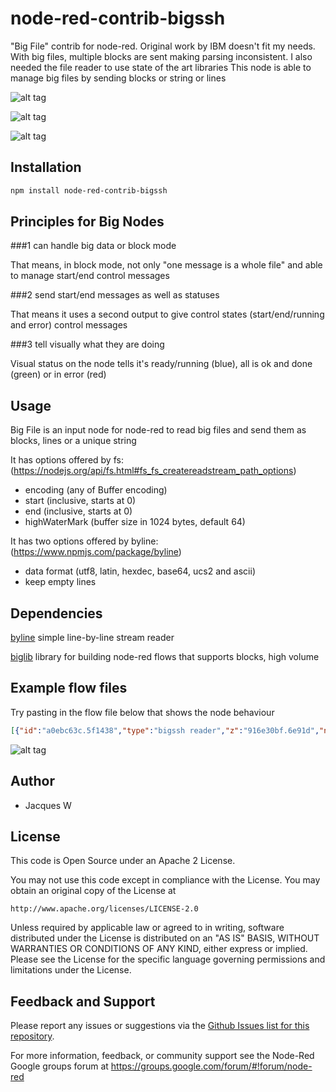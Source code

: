 # node-red-contrib-bigssh

"Big File" contrib for node-red. Original work by IBM doesn't fit my needs. With big files, multiple blocks are sent making parsing inconsistent. I also needed the file reader to use state of the art libraries
This node is able to manage big files by sending blocks or string  or lines

![alt tag](https://cloud.githubusercontent.com/assets/18165555/14589405/e3ae04e6-04e1-11e6-8591-5b8039a1e6b0.png)

![alt tag](https://cloud.githubusercontent.com/assets/18165555/14588392/dad963a6-04c8-11e6-8539-f9b4afc4cc32.png)

![alt tag](https://cloud.githubusercontent.com/assets/18165555/14588393/e0718708-04c8-11e6-888e-1489222be76e.png)

## Installation
```bash
npm install node-red-contrib-bigssh
```

## Principles for Big Nodes

###1 can handle big data or block mode

  That means, in block mode, not only "one message is a whole file" and able to manage start/end control messages

###2 send start/end messages as well as statuses

  That means it uses a second output to give control states (start/end/running and error) control messages

###3 tell visually what they are doing

  Visual status on the node tells it's ready/running (blue), all is ok and done (green) or in error (red)

## Usage

Big File is an input node for node-red to read big files and send them as blocks, lines or a unique string

It has options offered by fs: (https://nodejs.org/api/fs.html#fs_fs_createreadstream_path_options)

- encoding (any of Buffer encoding)
- start (inclusive, starts at 0)
- end (inclusive, starts at 0)
- highWaterMark (buffer size in 1024 bytes, default 64)

It has two options offered by byline: (https://www.npmjs.com/package/byline)

- data format (utf8, latin, hexdec, base64, ucs2 and ascii)
- keep empty lines

## Dependencies

[byline](https://www.npmjs.com/package/byline) simple line-by-line stream reader

[biglib](https://www.npmjs.com/package/node-red-biglib) library for building node-red flows that supports blocks, high volume

## Example flow files

Try pasting in the flow file below that shows the node behaviour 

  ```json
 [{"id":"a0ebc63c.5f1438","type":"bigssh reader","z":"916e30bf.6e91d","name":"output as blocks","filename":"","flow":"blocks","highWaterMark":"100","encoding":"utf8","format":"utf8","keepEmptyLines":false,"x":339.5,"y":294,"wires":[["b4138219.4bec8"],["b4138219.4bec8"]]},{"id":"848de4e6.7b7218","type":"inject","z":"916e30bf.6e91d","name":"GO","topic":"","payload":"temp.demo.bigssh","payloadType":"str","repeat":"","crontab":"","once":false,"x":152.5,"y":356,"wires":[["a0ebc63c.5f1438","de9664ed.216998","52975701.ad68a8"]]},{"id":"b0ccda.ff4f3328","type":"function","z":"916e30bf.6e91d","name":"random line generator","func":"function getRandomArbitrary(min, max) {\n  return Math.random() * (max - min) + min;\n}\n\nfor (n = 0; n < msg.payload; n++) {\n    var line = \"\";\n    for (i = 1; i < getRandomArbitrary(10,50); i++) {\n        line += String.fromCharCode(getRandomArbitrary('A'.charCodeAt(0), 'Z'.charCodeAt(0)))\n    }\n    msg_line = { payload: line }\n    \n    node.send(msg_line);\n}\n","outputs":"1","noerr":0,"x":387,"y":174,"wires":[["cbeb14da.3414e8"]]},{"id":"508ded1.faf7214","type":"inject","z":"916e30bf.6e91d","name":"10k lines generator","topic":"","payload":"10000","payloadType":"num","repeat":"","crontab":"","once":false,"x":188,"y":126,"wires":[["b0ccda.ff4f3328"]]},{"id":"cbeb14da.3414e8","type":"file","z":"916e30bf.6e91d","name":"","filename":"temp.demo.bigssh","appendNewline":true,"createDir":false,"overwriteFile":"false","x":589.5,"y":126,"wires":[]},{"id":"2f484802.d0b7b8","type":"debug","z":"916e30bf.6e91d","name":"got ... lines","active":true,"console":"false","complete":"payload","x":876.5,"y":422,"wires":[]},{"id":"52975701.ad68a8","type":"bigssh reader","z":"916e30bf.6e91d","name":"output as lines","filename":"","flow":"lines","encoding":"utf8","format":"utf8","keepEmptyLines":false,"x":327,"y":411,"wires":[["bf2ce649.40d318"],["bf2ce649.40d318"]]},{"id":"de9664ed.216998","type":"bigssh reader","z":"916e30bf.6e91d","name":"output as a buffer","filename":"","flow":"buffer","encoding":"utf8","format":"utf8","keepEmptyLines":false,"x":338,"y":354,"wires":[["a810695e.57ef98"],[]]},{"id":"bf2ce649.40d318","type":"function","z":"916e30bf.6e91d","name":"line counter","func":"if (msg.payload) {\n    global.lines++;\n}\nif (msg.control && msg.control.state == 'start') {\n    global.lines = 0;\n}\nif (msg.control && msg.control.state == 'end') {\n    node.send({ payload: \"Got \" + global.lines + \" lines\" })\n}\n","outputs":1,"noerr":0,"x":700.5,"y":422,"wires":[["2f484802.d0b7b8"]]},{"id":"6a24bcdf.95db44","type":"debug","z":"916e30bf.6e91d","name":"got a string","active":true,"console":"false","complete":"payload","x":877,"y":350,"wires":[]},{"id":"a810695e.57ef98","type":"function","z":"916e30bf.6e91d","name":"byte counter","func":"node.send({ payload: \"Got a \" + msg.payload.length + \" bytes string!\"})","outputs":1,"noerr":0,"x":645,"y":350,"wires":[["6a24bcdf.95db44"]]},{"id":"b4138219.4bec8","type":"function","z":"916e30bf.6e91d","name":"block counter","func":"if (msg.payload) {\n    global.blocks++;\n    global.size += msg.payload.length;\n}\nif (msg.control && msg.control.state == 'start') {\n    global.blocks = global.size = 0;\n}\nif (msg.control && msg.control.state == 'end') {\n    node.send({ payload: \"Got \" + global.blocks + \" blocks for a total of \" + global.size + \" bytes\" })\n}\n","outputs":1,"noerr":0,"x":634,"y":294,"wires":[["c066a7b1.3f9958"]]},{"id":"c066a7b1.3f9958","type":"debug","z":"916e30bf.6e91d","name":"got ... blocks + bytes","active":true,"console":"false","complete":"payload","x":847,"y":294,"wires":[]},{"id":"c15ea0fc.3ea16","type":"comment","z":"916e30bf.6e91d","name":"First of all, generate a random file","info":"","x":224.5,"y":88,"wires":[]},{"id":"ff5225f4.00add8","type":"comment","z":"916e30bf.6e91d","name":"bigssh usage demo pre-configured","info":"","x":235,"y":250,"wires":[]},{"id":"566e2be4.a991d4","type":"comment","z":"916e30bf.6e91d","name":"Big File node example of use","info":"","x":154,"y":32,"wires":[]},{"id":"7d8255ed.827dac","type":"bigssh reader","z":"916e30bf.6e91d","name":"","filename":"","flow":"blocks","encoding":"utf8","format":"utf8","keepEmptyLines":false,"x":534.5,"y":615,"wires":[[],[]]},{"id":"48919bc7.b76e64","type":"inject","z":"916e30bf.6e91d","name":"GO with an error","topic":"","payload":"","payloadType":"str","repeat":"","crontab":"","once":false,"x":172,"y":615,"wires":[["fc5f32ce.03a0d"]]},{"id":"fc5f32ce.03a0d","type":"function","z":"916e30bf.6e91d","name":"Non existing file","func":"msg.payload = \"/A/Probably/Non/Existing/File\"\nreturn msg;","outputs":1,"noerr":0,"x":368,"y":615,"wires":[["7d8255ed.827dac"]]},{"id":"6f5ee137.90a12","type":"inject","z":"916e30bf.6e91d","name":"GO controlled","topic":"","payload":"dummy","payloadType":"str","repeat":"","crontab":"","once":false,"x":165,"y":508,"wires":[["2849835c.d7b67c"]]},{"id":"b14557a9.4ebaa8","type":"bigssh reader","z":"916e30bf.6e91d","name":"initially as blocks","filename":"","flow":"blocks","encoding":"utf8","format":"utf8","keepEmptyLines":false,"x":511,"y":511,"wires":[["bf2ce649.40d318"],["bf2ce649.40d318"]]},{"id":"2849835c.d7b67c","type":"function","z":"916e30bf.6e91d","name":"control msg","func":"msg.config = { flow: \"lines\", filename: \"temp.demo.bigssh\" }\nreturn msg;","outputs":1,"noerr":0,"x":326,"y":528,"wires":[["b14557a9.4ebaa8"]]},{"id":"b1445c92.4ebba","type":"comment","z":"916e30bf.6e91d","name":"bigssh usage demo message configured","info":"","x":247,"y":472,"wires":[]},{"id":"ecd1a0fd.132e6","type":"comment","z":"916e30bf.6e91d","name":"error example","info":"","x":156,"y":575,"wires":[]},{"id":"a7382096.58c7e","type":"debug","z":"916e30bf.6e91d","name":"got ... lines","active":true,"console":"false","complete":"payload","x":911,"y":512,"wires":[]},{"id":"4726d706.b8d928","type":"function","z":"916e30bf.6e91d","name":"line counter","func":"if (msg.payload) {\n    global.lines++;\n}\nif (msg.control && msg.control.state == 'start') {\n    global.lines = 0;\n}\nif (msg.control && msg.control.state == 'end') {\n    node.send({ payload: \"Got \" + global.lines + \" lines\" })\n}\n","outputs":1,"noerr":0,"x":723,"y":511,"wires":[["a7382096.58c7e"]]}]
  ```

  ![alt tag](https://cloud.githubusercontent.com/assets/18165555/14589287/9c03d01a-04de-11e6-90dc-7a049079bb76.png)

## Author

  - Jacques W

## License

This code is Open Source under an Apache 2 License.

You may not use this code except in compliance with the License. You may obtain an original copy of the License at

    http://www.apache.org/licenses/LICENSE-2.0

Unless required by applicable law or agreed to in writing, software distributed under the License is distributed on an
"AS IS" BASIS, WITHOUT WARRANTIES OR CONDITIONS OF ANY KIND, either express or implied. Please see the
License for the specific language governing permissions and limitations under the License.

## Feedback and Support

Please report any issues or suggestions via the [Github Issues list for this repository](https://github.com/Jacques44/node-red-contrib-bigssh/issues).

For more information, feedback, or community support see the Node-Red Google groups forum at https://groups.google.com/forum/#!forum/node-red


